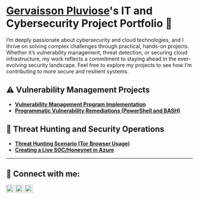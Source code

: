 # <a href="https://www.linkedin.com/in/gvpluviose/">Gervaisson Pluviose</a>'s IT and Cybersecurity Project Portfolio 🔐

I’m deeply passionate about cybersecurity and cloud technologies, and I thrive on solving complex challenges through practical, hands-on projects. Whether it’s vulnerability management, threat detection, or securing cloud infrastructure, my work reflects a commitment to staying ahead in the ever-evolving security landscape. Feel free to explore my projects to see how I’m contributing to more secure and resilient systems.

## ⚠️ Vulnerability Management Projects

- **[Vulnerability Management Program Implementation](https://github.com/gvpluviose/vulnerability-management-program)**
- **[Programmatic Vulnerability Remediations (PowerShell and BASH)](https://github.com/gvpluviose/programmatic-vulnerability-remediations)**

## 🚨 Threat Hunting and Security Operations
- **[Threat Hunting Scenario (Tor Browser Usage)](https://github.com/gvpluviose/threat-hunting-scenario-tor)**
- **[Creating a Live SOC/Honeynet in Azure](https://github.com/gvpluviose/Cloud-SOC)**

<hr/>


<h2> 🤳 Connect with me:</h2>

[<img align="left" alt="GVPluviose | Twitter" width="22px" src="https://cdn.jsdelivr.net/npm/simple-icons@v3/icons/twitter.svg" />][twitter]
[<img align="left" alt="GVPluviose | LinkedIn" width="22px" src="https://cdn.jsdelivr.net/npm/simple-icons@v3/icons/linkedin.svg" />][linkedin]
[<img align="left" alt="GVPluviose | Instagram" width="22px" src="https://cdn.jsdelivr.net/npm/simple-icons@v3/icons/instagram.svg" />][instagram]

[twitter]: https://twitter.com/gvpluviose
[instagram]: https://www.instagram.com/gvpluviose/
[linkedin]: https://linkedin.com/in/gvpluviose
